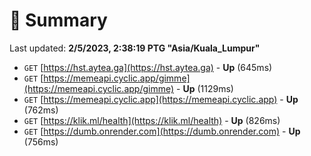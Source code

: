 # 📖 Summary
Last updated: **2/5/2023, 2:38:19 PTG "Asia/Kuala_Lumpur"**

- `GET` [https://hst.aytea.ga](https://hst.aytea.ga) - **Up** (645ms)
- `GET` [https://memeapi.cyclic.app/gimme](https://memeapi.cyclic.app/gimme) - **Up** (1129ms)
- `GET` [https://memeapi.cyclic.app](https://memeapi.cyclic.app) - **Up** (762ms)
- `GET` [https://klik.ml/health](https://klik.ml/health) - **Up** (826ms)
- `GET` [https://dumb.onrender.com](https://dumb.onrender.com) - **Up** (756ms)
